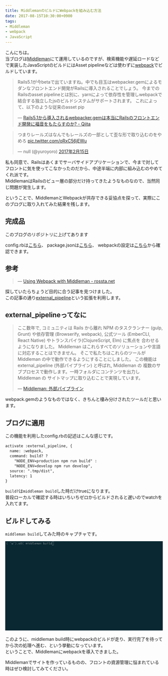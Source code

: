 ```yaml
---
title: MiddlemanのビルドにWebpackを組み込む方法
date: 2017-08-15T10:30:00+0900
tags:
- Middleman
- webpack
- JavaScript
---
```


こんにちは。  
当ブログは[Middleman](https://middlemanapp.com/)にて運用しているのですが、検索機能や遅延ロードなどで実装したJavaScriptのビルドにはAsset pipelineなどは使わずに[webpack](https://webpack.github.io/)でビルドしています。  

> Rails5.1が今betaで出ていますね。中でも目玉はwebpacker.gemによるモダンなフロントエンド開発がRailsに導入されることでしょう。
> 今までのRailsのasset pipelineとは別に、yarnによって依存性を管理しwebpackで結合する独立したjsのビルドシステムがサポートされます。
> これによって、以下のような従来のasset pip
>
> &mdash; [Rails5.1から導入されるwebpacker.gemは本当にRailsのフロントエンド開発に福音をもたらすのか? - Qiita](http://qiita.com/yuroyoro/items/a29e39989f4469ef5e41)

<blockquote class="twitter-tweet" data-cards="hidden" data-lang="ja"><p lang="ja" dir="ltr">つまりレールズはなんでもレールズの一部として歪な形で取り込むのをやめろ <a href="https://t.co/oRxC56jEWu">pic.twitter.com/oRxC56jEWu</a></p>&mdash; null (@yuroyoro) <a href="https://twitter.com/yuroyoro/status/831685757655883776">2017年2月15日</a></blockquote>
<script async src="//platform.twitter.com/widgets.js" charset="utf-8"></script>

私も同意で、Railsはあくまでサーバサイドアプリケーションで、今まで対してフロントに気を使ってこなかったのだから、中途半端に内部に組み込むのやめてくれ派です。  
MiddlemanはRailsのビュー層の部分だけ持ってきたようなものなので、当然同じ問題が発生します。

ということで、MiddlemanとWebpackが共存できる妥協点を探って、実際にこのブログに取り入れてみた結果を残します。

<!--more-->

完成品
-----------------------------------------
このブログのリポジトリに上げてあります

config.rbは[こちら](https://github.com/Leko/WEB-EGG/blob/master/config.rb#L114)、
package.jsonは[こちら](https://github.com/Leko/WEB-EGG/blob/master/package.json#L12)、
webpackの設定は[こちら](https://github.com/Leko/WEB-EGG/blob/master/webpack.config.js)から確認できます。

参考
-----------------------------------------

> &mdash; [Using Webpack with Middleman - rossta.net](https://rossta.net/blog/using-webpack-with-middleman.html)

探していたらちょうど目的に合う記事を見つけました。  
この記事の通り[external_pipeline](https://middlemanapp.com/jp/advanced/external-pipeline/)という拡張を利用します。

external_pipelineってなに
-----------------------------------------

> ここ数年で, コミュニティは Rails から離れ NPM のタスクランナー (gulp, Grunt) や依存管理 (Browserify, webpack), 公式ツール (EmberCLI, React Native) やトランスパイラ(ClojureScript, Elm) に焦点を 合わせるようになりました。
> Middleman はこれらすべてのソリューションや言語に対応することはできません。 そこで私たちはこれらのツールが Middleman の中で動作できるようにすることにしました。 この機能は external_pipeline (外部パイプライン) と呼ばれ, Middleman の 複数のサブプロセスで動作します。一時フォルダにコンテンツを出力し Middleman の サイトマップに取り込むことで実現しています。
>
> &mdash; [Middleman: 外部パイプライン](https://middlemanapp.com/jp/advanced/external-pipeline/)

webpack.gemのようなものではなく、きちんと棲み分けされたツールだと思います。  

ブログに適用
-----------------------------------------
この機能を利用したconfig.rbの記述はこんな感じです。

```
activate :external_pipeline, {
  name: :webpack,
  command: build? ?
    "NODE_ENV=production npm run build" :
    "NODE_ENV=develop npm run develop",
  source: ".tmp/dist",
  latency: 1
}
```

`build?`は`middleman build`した時だけtrueになります。  
普段ローカルで確認する時はいちいちゼロからビルドされると遅いのでwatchを入れてます。

ビルドしてみる
-----------------------------------------

`middleman build`してみた時のキャプチャです。

![middleman build](./middleman-build.gif)

このように、middleman build時にwebpackのビルドが走り、実行完了を待ってから次の処理へ進む、という挙動になっています。  
ということで、Middlemanにwebpackを導入できました。

Middlemanでサイトを作っているものの、フロントの資源管理に悩まれている時はぜひ検討してみてください。

